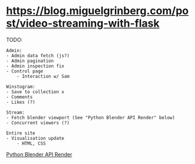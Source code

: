 # https://blog.miguelgrinberg.com/post/video-streaming-with-flask

TODO:

    Admin:
    - Admin data fetch (js?)
    - Admin pagination
    - Admin inspection fix
    - Control page
        - Interaction w/ Sam

    Winstogram:
    - Save to collection x
    - Comments
    - Likes (?)

    Stream:
    - Fetch blender viewport (See "Python Blender API Render" below)
    - Concurrent viewers (?)

    Entire site
    - Visualisation update
        - HTML, CSS

[Python Blender API Render](https://stackoverflow.com/questions/14982836/rendering-and-saving-images-through-blender-python)

<!-- e.g.

![Layout](https://tribe.so/wp-content/uploads/2021/06/social-media-site--1160x803.png)
![Layout](https://hasthemes.com/blog/wp-content/uploads/2022/01/Sociala-Social-Network-App-HTML-Template.png)
![Layout](https://cdn.dribbble.com/users/3082905/screenshots/17027157/social_media_app_-_nov_23__2021.png) -->
